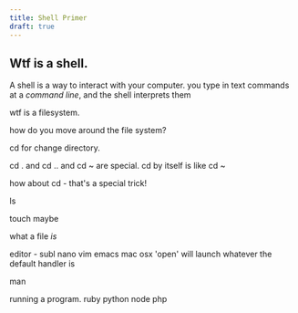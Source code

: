 ```yaml
---
title: Shell Primer
draft: true
---
```


Wtf is a shell.
---------------

A shell is a way to interact with your computer. you type in text commands at a _command line_, and the shell interprets them

wtf is a filesystem.

how do you move around the file system?

cd for change directory.

cd . and cd .. and cd ~ are special. cd by itself is like cd ~

how about cd - that's a special trick!

ls

touch maybe

what a file _is_

editor - subl nano vim emacs
mac osx 'open' will launch whatever the default handler is

man

running a program.
ruby python node php
